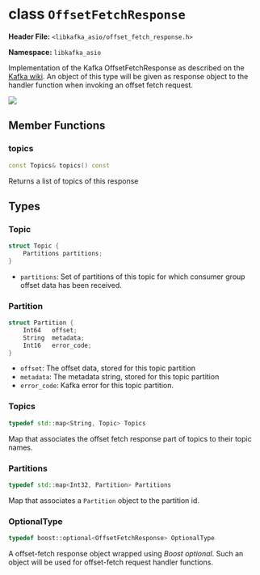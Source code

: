 
# class `OffsetFetchResponse`

**Header File:** `<libkafka_asio/offset_fetch_response.h>`

**Namespace:** `libkafka_asio`

Implementation of the Kafka OffsetFetchResponse as described on the
[Kafka wiki](https://cwiki.apache.org/confluence/display/KAFKA/A+Guide+To+The+Kafka+Protocol#AGuideToTheKafkaProtocol-OffsetFetchResponse).
An object of this type will be given as response object to the handler function
when invoking an offset fetch request.

<img src="http://yuml.me/diagram/nofunky;scale:80/class/
[OffsetFetchResponse]++-*[OffsetFetchResponse::Topic],
[OffsetFetchResponse::Topic]++-*[OffsetFetchResponse::Partition]"
/>

## Member Functions

### topics

```cpp
const Topics& topics() const
```

Returns a list of topics of this response

## Types

### Topic

```cpp
struct Topic {
    Partitions partitions;
}
```

* `partitions`:
   Set of partitions of this topic for which consumer group offset data has been
   received.

### Partition

```cpp
struct Partition {
    Int64   offset;
    String  metadata;
    Int16   error_code;
}
```

* `offset`:
   The offset data, stored for this topic partition
* `metadata`:
   The metadata string, stored for this topic partition
* `error_code`:
   Kafka error for this topic partition.

### Topics

```cpp
typedef std::map<String, Topic> Topics
```

Map that associates the offset fetch response part of topics to their topic names.

### Partitions

```cpp
typedef std::map<Int32, Partition> Partitions
```

Map that associates a `Partition` object to the partition id.

### OptionalType

```cpp
typedef boost::optional<OffsetFetchResponse> OptionalType
```

A offset-fetch response object wrapped using _Boost optional_. Such an object
will be used for offset-fetch request handler functions.
